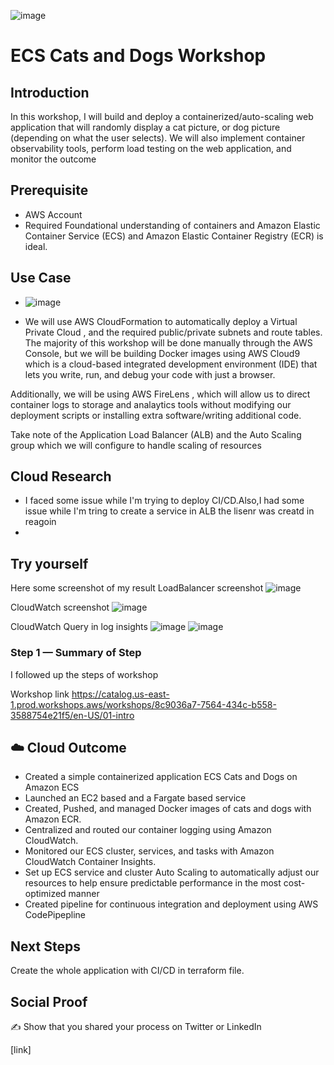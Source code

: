 ![image](https://github.com/abinshihab/100DaysofCloud/assets/22618390/8f66d63a-1d37-412d-a6c8-483a555080ca)

# ECS Cats and Dogs Workshop

## Introduction

In this workshop, I will build and deploy a containerized/auto-scaling web application that will randomly display a cat picture, or dog picture (depending on what the user selects). We will also implement container observability tools, perform load testing on the web application, and monitor the outcome

## Prerequisite

- AWS Account
- Required Foundational understanding of containers and Amazon Elastic Container Service (ECS) and Amazon Elastic Container Registry (ECR) is ideal.

## Use Case

- ![image](https://github.com/abinshihab/100DaysofCloud/assets/22618390/4c011f90-e970-4817-9eab-a7ddbe43d222)

- We will use AWS CloudFormation  to automatically deploy a Virtual Private Cloud , and the required public/private subnets and route tables. The majority of this workshop will be done manually through the AWS Console, but we will be building Docker images using AWS Cloud9  which is a cloud-based integrated development environment (IDE) that lets you write, run, and debug your code with just a browser.

Additionally, we will be using AWS FireLens , which will allow us to direct container logs to storage and analaytics tools without modifying our deployment scripts or installing extra software/writing additional code.

Take note of the Application Load Balancer (ALB)  and the Auto Scaling group  which we will configure to handle scaling of resources

## Cloud Research

- I faced some issue while I'm trying to deploy CI/CD.Also,I had some issue while I'm tring to create a service in ALB
  the lisenr was creatd in reagoin  
- 

## Try yourself
Here some screenshot of my result 
LoadBalancer screenshot
![image](https://github.com/abinshihab/100DaysofCloud/assets/22618390/5a89d23c-b2fe-471d-a7fe-4f261fdc06d1)

CloudWatch screenshot
![image](https://github.com/abinshihab/100DaysofCloud/assets/22618390/5fe6c41b-4b98-40ca-af21-b19bba15b200)

CloudWatch Query in log insights
![image](https://github.com/abinshihab/100DaysofCloud/assets/22618390/ae1ee124-d8d0-49db-95b3-75585277e49b)
![image](https://github.com/abinshihab/100DaysofCloud/assets/22618390/2aeef153-ff85-4390-934c-4257dacdeb87)


### Step 1 — Summary of Step
I followed up the steps of workshop 

Workshop link
https://catalog.us-east-1.prod.workshops.aws/workshops/8c9036a7-7564-434c-b558-3588754e21f5/en-US/01-intro



## ☁️ Cloud Outcome

- Created a simple containerized application ECS Cats and Dogs on Amazon ECS
- Launched an EC2 based and a Fargate based service
- Created, Pushed, and managed Docker images of cats and dogs with Amazon ECR.
- Centralized and routed our container logging using Amazon CloudWatch.
- Monitored our ECS cluster, services, and tasks with Amazon CloudWatch Container Insights.
- Set up ECS service and cluster Auto Scaling to automatically adjust our resources to help ensure predictable performance in the most cost-optimized manner
- Created pipeline for continuous integration and deployment using AWS CodePipepline
## Next Steps

Create the whole application with CI/CD in terraform file.

## Social Proof

✍️ Show that you shared your process on Twitter or LinkedIn

[link]
